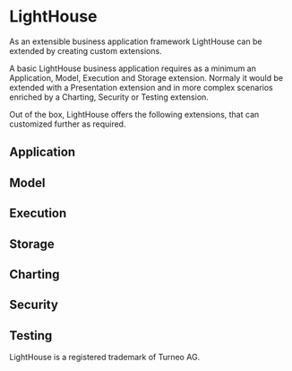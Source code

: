 # LightHouse

As an extensible business application framework LightHouse can be extended by creating custom extensions. 

A basic LightHouse business application requires as a minimum an Application, Model, Execution and Storage extension. Normaly it would be extended with a Presentation extension and in more complex scenarios enriched by a Charting, Security or Testing extension.

Out of the box, LightHouse offers the following extensions, that can customized further as required.

## Application

## Model

## Execution

## Storage

## Charting

## Security

## Testing

LightHouse is a registered trademark of Turneo AG.
